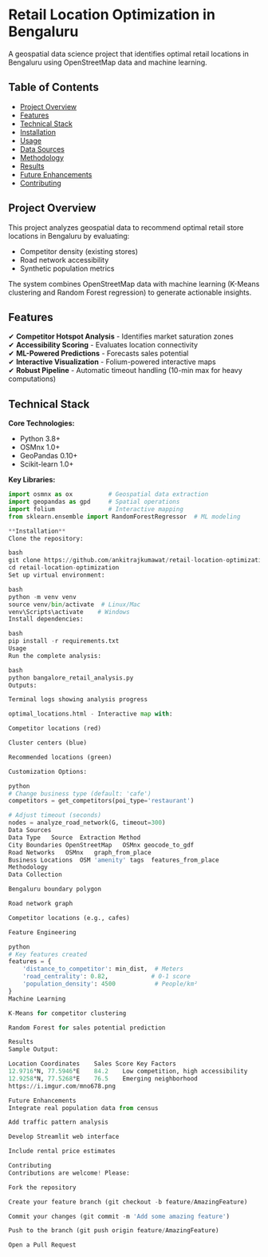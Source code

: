 # Retail Location Optimization in Bengaluru

A geospatial data science project that identifies optimal retail locations in Bengaluru using OpenStreetMap data and machine learning.

## Table of Contents
- [Project Overview](#project-overview)
- [Features](#features)
- [Technical Stack](#technical-stack)
- [Installation](#installation)
- [Usage](#usage)
- [Data Sources](#data-sources)
- [Methodology](#methodology)
- [Results](#results)
- [Future Enhancements](#future-enhancements)
- [Contributing](#contributing)


## Project Overview
This project analyzes geospatial data to recommend optimal retail store locations in Bengaluru by evaluating:

- Competitor density (existing stores)
- Road network accessibility
- Synthetic population metrics

The system combines OpenStreetMap data with machine learning (K-Means clustering and Random Forest regression) to generate actionable insights.

## Features
✔ **Competitor Hotspot Analysis** - Identifies market saturation zones  
✔ **Accessibility Scoring** - Evaluates location connectivity  
✔ **ML-Powered Predictions** - Forecasts sales potential  
✔ **Interactive Visualization** - Folium-powered interactive maps  
✔ **Robust Pipeline** - Automatic timeout handling (10-min max for heavy computations)  

## Technical Stack
**Core Technologies:**
- Python 3.8+
- OSMnx 1.0+
- GeoPandas 0.10+
- Scikit-learn 1.0+

**Key Libraries:**
```python
import osmnx as ox          # Geospatial data extraction
import geopandas as gpd     # Spatial operations  
import folium               # Interactive mapping
from sklearn.ensemble import RandomForestRegressor  # ML modeling

**Installation** 
Clone the repository:

bash
git clone https://github.com/ankitrajkumawat/retail-location-optimization.git
cd retail-location-optimization
Set up virtual environment:

bash
python -m venv venv
source venv/bin/activate  # Linux/Mac
venv\Scripts\activate    # Windows
Install dependencies:

bash
pip install -r requirements.txt
Usage
Run the complete analysis:

bash
python bangalore_retail_analysis.py
Outputs:

Terminal logs showing analysis progress

optimal_locations.html - Interactive map with:

Competitor locations (red)

Cluster centers (blue)

Recommended locations (green)

Customization Options:

python
# Change business type (default: 'cafe')
competitors = get_competitors(poi_type='restaurant')

# Adjust timeout (seconds)
nodes = analyze_road_network(G, timeout=300)  
Data Sources
Data Type	Source	Extraction Method
City Boundaries	OpenStreetMap	OSMnx geocode_to_gdf
Road Networks	OSMnx	graph_from_place
Business Locations	OSM 'amenity' tags	features_from_place
Methodology
Data Collection

Bengaluru boundary polygon

Road network graph

Competitor locations (e.g., cafes)

Feature Engineering

python
# Key features created
features = {
    'distance_to_competitor': min_dist,  # Meters
    'road_centrality': 0.82,            # 0-1 score  
    'population_density': 4500           # People/km²
}
Machine Learning

K-Means for competitor clustering

Random Forest for sales potential prediction

Results
Sample Output:

Location Coordinates	Sales Score	Key Factors
12.9716°N, 77.5946°E	84.2	Low competition, high accessibility
12.9258°N, 77.5268°E	76.5	Emerging neighborhood
https://i.imgur.com/mno678.png

Future Enhancements
Integrate real population data from census

Add traffic pattern analysis

Develop Streamlit web interface

Include rental price estimates

Contributing
Contributions are welcome! Please:

Fork the repository

Create your feature branch (git checkout -b feature/AmazingFeature)

Commit your changes (git commit -m 'Add some amazing feature')

Push to the branch (git push origin feature/AmazingFeature)

Open a Pull Request
